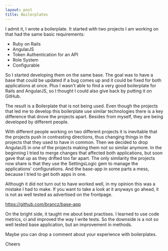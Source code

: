 ```yaml
---
layout: post
title: Boilerplates
---
```


I admit it, I wrote a boilerplate. It started with two projects I am working on
that had the same basic requirements:

* Ruby on Rails
* AngularJS
* Token Authentication for an API
* Role System
* Configurable

So I started developing them on the same base. The goal was to have a base that
could be updated if a bug comes up and it could be fixed for both applications
at once. Plus I wasn't able to find a very good boilerplate for Rails and
AngularJS, so I thought I could also give back by putting it on GitHub.

The result is a Boilerplate that is not being used. Even though the projects
that led me to develop this boilerplate use similar technologies there is a key
difference that drove the projects apart. Besides from myself, they are being
developed by different people.

With different people working on two different projects it is inevitable that
the projects push in contrasting directions, thus changing things in the
projects that they used to have in common. Then we decided to drop AngularJS in
one of the projects making them not so similar anymore. In the beginning I
tried to merge changes that affected both applications, but soon gave that up
as they drifted too far apart. The only similarity the projects now share is
that they use the SettingsLogic gem to manage the applications' configurations.
And the base-app in some parts a mess, because I tried to get both apps in one.

Although it did not turn out to have worked well, in my opinion this was a
mistake I had to make. If you want to take a look at it anyways go ahead, it is
not as well tested as advertised on the frontpage.

https://github.com/brancz/base-app

On the bright side, it taught me about best practises. I learned to use code
metrics, ci and improved the way I write tests. So the downside is a not so
well tested base application, but an improvement in methods.

Maybe you can drop a comment about your experience with boilerplates.

Cheers

